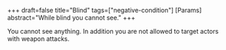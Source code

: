 +++
draft=false
title="Blind"
tags=["negative-condition"]
[Params]
  abstract="While blind you cannot see."
+++

You cannot see anything. In addition you are not allowed to target actors with weapon attacks.
